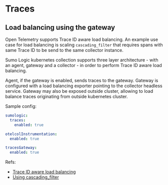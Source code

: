 # Traces

## Load balancing using the gateway

Open Telemetry supports Trace ID aware load balancing. An example use case for load balancing is scaling `cascading_filter` that requires
spans with same Trace ID to be send to the same collector instance.

Sumo Logic kubernetes collection supports three layer architecture - with an agent, gateway and a collector - in order to perform Trace ID
aware load balancing.

Agent, if the gateway is enabled, sends traces to the gateway. Gateway is configured with a load balancing exporter pointing to the
collector headless service. Gateway may also be exposed outside cluster, allowing to load balance traces originating from outside kubernetes
cluster.

Sample config:

```yaml
sumologic:
  traces:
    enabled: true

otelcolInstrumentation:
  enabled: true

tracesGateway:
  enabled: true
```

Refs:

- [Trace ID aware load balancing](https://github.com/open-telemetry/opentelemetry-collector-contrib/blob/main/exporter/loadbalancingexporter/README.md)
- [Using cascading_filter](https://help.sumologic.com/docs/apm/traces/advanced-configuration/filter-shape-tracing-data)
